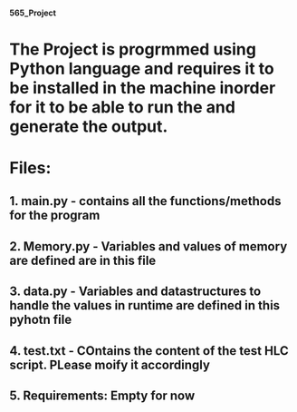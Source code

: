 #### 565_Project

# The Project is progrmmed using Python language and requires it to be installed in the machine inorder for it to be able to run the and generate the output.


# Files:

## 1. main.py - contains all the functions/methods for the program

## 2. Memory.py - Variables and values of memory are defined are in this file

## 3. data.py - Variables and datastructures to handle the values in runtime are defined in this pyhotn file

## 4. test.txt  - COntains the content of the test HLC script. PLease moify it accordingly 

## 5. Requirements: Empty for now